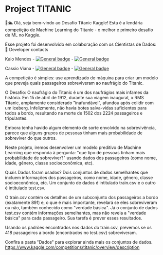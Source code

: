 # Project TITANIC

👋🛳️ Olá, seja bem-vindo ao Desafio Titanic Kaggle! Esta é a lendária competição de Machine Learning do Titanic - o melhor e primeiro desafio de ML no Kaggle.

Esse projeto foi desenvolvido em colaboração com os Cientistas de Dados:
:iphone: Developer contacts

Kaio Mendes - [![General badge](https://img.shields.io/badge/LinkedIn-0077B5?style=for-the-badge&logo=linkedin&logoColor=white<SUBJECT>-<STATUS>-<COLOR>.svg)](https://www.linkedin.com/in/kmendesDev)  -  [![General badge](https://img.shields.io/badge/GitHub-100000?style=for-the-badge&logo=github&logoColor=white<SUBJECT>-<STATUS>-<COLOR>.svg)](https://github.com/kmendesDev)

Cassio Viana - [![General badge](https://img.shields.io/badge/LinkedIn-0077B5?style=for-the-badge&logo=linkedin&logoColor=white<SUBJECT>-<STATUS>-<COLOR>.svg)](https://www.linkedin.com/in/cvs1987)  -  [![General badge](https://img.shields.io/badge/GitHub-100000?style=for-the-badge&logo=github&logoColor=white<SUBJECT>-<STATUS>-<COLOR>.svg)](https://github.com/cvs2010)


A competição é simples: use aprendizado de máquina para criar um modelo que preveja quais passageiros sobreviveram ao naufrágio do Titanic.

O Desafio: O naufrágio do Titanic é um dos naufrágios mais infames da história. Em 15 de abril de 1912, durante sua viagem inaugural, o RMS Titanic, amplamente considerado "inafundável", afundou após colidir com um iceberg. Infelizmente, não havia botes salva-vidas suficientes para todos a bordo, resultando na morte de 1502 dos 2224 passageiros e tripulantes.

Embora tenha havido algum elemento de sorte envolvido na sobrevivência, parece que alguns grupos de pessoas tinham mais probabilidade de sobreviver do que outros.

Neste projeto, iremos desenvolver um modelo preditivo de Machine Learning que responda à pergunta: "que tipo de pessoas tinham mais probabilidade de sobreviver?" usando dados dos passageiros (como nome, idade, gênero, classe socioeconômica, etc).

Quais Dados foram usados?
Dois conjuntos de dados semelhantes que incluem informações dos passageiros, como nome, idade, gênero, classe socioeconômica, etc. Um conjunto de dados é intitulado train.csv e o outro é intitulado test.csv.

O train.csv contém os detalhes de um subconjunto dos passageiros a bordo (exatamente 891) e, o que é mais importante, revelará se eles sobreviveram ou não, também conhecido como "verdade básica". Já o conjunto de dados test.csv contém informações semelhantes, mas não revela a "verdade básica" para cada passageiro. Sua tarefa é prever esses resultados.

Usando os padrões encontrados nos dados do train.csv, prevemos se os 418 passageiros a bordo (encontrados no test.csv) sobreviveram.

Confira a pasta "Dados" para explorar ainda mais os conjuntos de dados.
https://www.kaggle.com/competitions/titanic/overview/description
